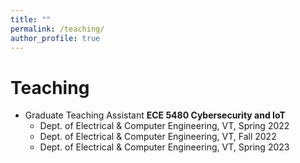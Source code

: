 ```yaml
---
title: ""
permalink: /teaching/
author_profile: true
---
```


# Teaching
* Graduate Teaching Assistant <b>ECE 5480 Cybersecurity and IoT</b>
  * Dept. of Electrical & Computer Engineering, VT, Spring 2022
  * Dept. of Electrical & Computer Engineering, VT, Fall 2022
  * Dept. of Electrical & Computer Engineering, VT, Spring 2023
